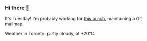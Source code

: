 ### Hi there :wave:

It's Tuesday! I'm probably working for [this bunch](https://github.com/kohofinancial), maintaining a Git mailmap.

Weather in Toronto: partly cloudy, at +20°C.
